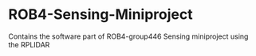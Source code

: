 # ROB4-Sensing-Miniproject
Contains the software part of ROB4-group446 Sensing miniproject using the RPLIDAR
